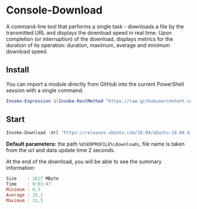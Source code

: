 # Console-Download

A command-line tool that performs a single task - downloads a file by the transmitted URL and displays the download speed in real time. Upon completion (or interruption) of the download, displays metrics for the duration of its operation: duration, maximum, average and minimum download speed.

## Install

You can import a module directly from GitHub into the current PowerShell session with a single command:

```PowerShell
Invoke-Expression $(Invoke-RestMethod "https://raw.githubusercontent.com/Lifailon/Console-Download/rsa/module/Console-Download/Console-Download.psm1")
```

## Start

```PowerShell
Invoke-Download -Url "https://releases.ubuntu.com/18.04/ubuntu-18.04.6-live-server-amd64.iso" -Path "C:\Users\Lifailon\Downloads" -FileName "us-18.04.6.iso" -Update 1
```

**Default parameters:** the path `%USERPROFILE%\Downloads`, file name is taken from the url and data update time 2 seconds.

At the end of the download, you will be able to see the summary information:

```PowerShell
Size    : 2627 MByte
Time    : 0:01:47
Minimum : 0,5
Average : 25,1
Maximum : 31,5
```